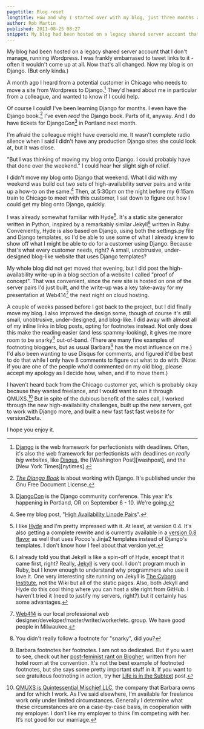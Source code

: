 ```yaml
---
pagetitle: Blog reset
longtitle: How and why I started over with my blog, just three months after launching it.
author: Rob Martin
published: 2011-08-25 08:27
snippet: My blog had been hosted on a legacy shared server account that I don't manage, running Wordpress. I was frankly embarrased to tweet links to it - often it wouldn't come up at all. Now that's all changed. Now my blog is on Django. (But only kinda.)
---
```


My blog had been hosted on a legacy shared server account that I don't manage, running Wordpress. I was frankly embarrased to tweet links to it - often it wouldn't come up at all. Now that's all changed. Now my blog is on Django. (But only kinda.)

A month ago I heard from a potential customer in Chicago who needs to move a site from Wordpress to Django.[^django] They'd heard about me in particular from a colleague, and wanted to know if I could help.

Of course I could! I've been learning Django for months. I even have the Django book.[^djangobook] I've even *read* the Django book. Parts of it, anyway. And I do have tickets for DjangoCon[^djangocon] in Portland next month.

I'm afraid the colleague might have oversold me. It wasn't complete radio silence when I said I didn't have any production Django sites she could look at, but it was close.

"But I was thinking of moving my blog onto Django. I could probably have that done over the weekend." I could hear her slight sigh of relief.

I didn't move my blog onto Django that weekend. What I did with my weekend was build out two sets of high-availability server pairs and write up a how-to on the same.[^ha-pairs] Then, at 5:30pm on the night before my 6:15am train to Chicago to meet with this customer, I sat down to figure out how I could get my blog onto Django, quickly.

I was already somewhat familiar with Hyde[^hyde]. It's a static site generator written in Python, inspired by a remarkably similar Jekyll[^jekyll] written in Ruby. Conveniently, Hyde is also based on Django, using both the settings.py file and Django templates, so I'd be able to use some of what I already knew to show off what I might be able to do for a customer using Django. Because that's what every customer needs, right? A small, unobtrusive, under-designed blog-like website that uses Django templates?

My whole blog did not get moved that evening, but I did post the high-availability write-up in a blog section of a website I called "proof of concept". That was convenient, since the new site is hosted on one of the server pairs I'd just built, and the write-up was a key take-away for my presentation at Web414[^web414] the next night on cloud hosting.

A couple of weeks passed before I got back to the project, but I did finally move my blog. I also improved the design some, though of course it's still small, unobtrusive, under-designed, and blog-like. I did away with almost all of my inline links in blog posts, opting for footnotes instead. Not only does this make the reading easier (and less spammy-looking), it gives me more room to be snarky[^snarky] out-of-band. (There are many fine examples of footnoting bloggers, but as usual Barbara[^barbara] has the most influence on me.) I'd also been wanting to use Disqus for comments, and figured it'd be best to do that while I only have 8 comments to figure out what to do with. (Note: if you are one of the people who'd commented on my old blog, please accept my apology as I decide how, when, and if to move them.)

I haven't heard back from the Chicago customer yet, which is probably okay because they wanted freelance, and I would want to run it through QMUXS.[^qmuxs] But in spite of the dubious benefit of the sales call, I worked through the new high-availability challenges, built up the new servers, got to work with Django more, and built a new fast fast fast website for version2beta.

I hope you enjoy it.

[^django]: [Django][] is the web framework for perfectionists with deadlines. Often, it's also the web framework for perfectionists with deadlines on *really big websites*, like [Disqus][], the [Washington Post][washpost], and the [New York Times][nytimes].

[django]: https://www.djangoproject.com/ "Django makes it easier to build web applications more quickly and with less code."

[disqus]: http://disqus.com "Disqus is a cloud-based comment and discussion platform"

[^djangobook]: [_The Django Book_][djangobook] is about working with Django. It's published under the Gnu Free Document License.

[djangobook]: http://www.djangobook.com/

[^djangocon]: [DjangoCon][] is the Django community conference. This year it's happening in Portland, OR on September 6 - 10. We're going.

[djangocon]: http://djangocon.us/ "DjangoCon. Three days of talks and two days of sprints."

[^ha-pairs]: See my blog post, "[High Availability Linode Pairs][ha-pairs]".

[ha-pairs]: http://version2beta.com/articles/high-availability-linode-pairs "Something like a recipe for creating database and application servers that failover on each other, using Ubuntu and Linode."

[^hyde]: I like [Hyde][] and I'm pretty impressed with it. At least, at version 0.4. It's also getting a complete rewrite and is currently available in a [version 0.8 flavor][hyde0.8] as well that uses Pocoo's Jinja2 templates instead of Django's templates. I don't know how I feel about that version yet.

[hyde]: http://ringce.com/hyde "Hyde version 0.4"

[hyde0.8]: http://hyde.github.com/ "Hyde version 0.8"

[^jekyll]: I already told you that Jekyll is like a spin-off of Hyde, except that it came first, right? Really, [Jekyll][] is very cool. I don't program much in Ruby, but I know enough to understand why programmers who use it love it. One very interesting site running on Jekyll is [The Cyborg Institute][cyborg], not the Wiki but all of the static pages. Also, both Jekyll and Hyde do this cool thing where you can host a site right from GitHub. I haven't tried it (need to justify my servers, right?) but it certainly has some advantages.

[jekyll]: http://jekyllrb.com/ "Jekyll static site generator"

[cyborg]: http://cyborginstitute.com/about/ "About the Cyborg Institute."

[^web414]: [Web414][] is our local professional web designer/developer/master/writer/worker/etc. group. We have good people in Milwaukee.

[web414]: http://web414.com/ "Web414 is Milwaukee's web community."

[^snarky]: You didn't really follow a footnote for "snarky", did you?

[^barbara]: Barbara footnotes her footnotes. I am not so dedicated. But if you want to see, check out her [post-feminist rant on Blogher][blogher], written from her hotel room at the convention. It's not the best example of footnoted footnotes, but she says some pretty important stuff in it. If you want to see gratuitous footnoting in action, try her [Life is in the Subtext][lst] post.

[blogher]: http://www.barbaralmhandley.com/blog/?p=1782 "A rant and a ramble."

[lst]: http://www.barbaralmhandley.com/blog/?p=1758 "Life is in the subtext."

[^qmuxs]: [QMUXS is Quintessential Mischief LLC][qmuxs], the company that Barbara owns and for which I work. As I've said elsewhere, I’m available for freelance work only under limited circumstances. Generally I determine what these circumstances are on a case-by-case basis, in cooperation with my employer. I don’t like my employer to think I’m competing with her. It’s not good for our marriage.

[qmuxs]: http://www.qmuxs.com "Quintessential Mischief's website belongs at this address. Someday."
